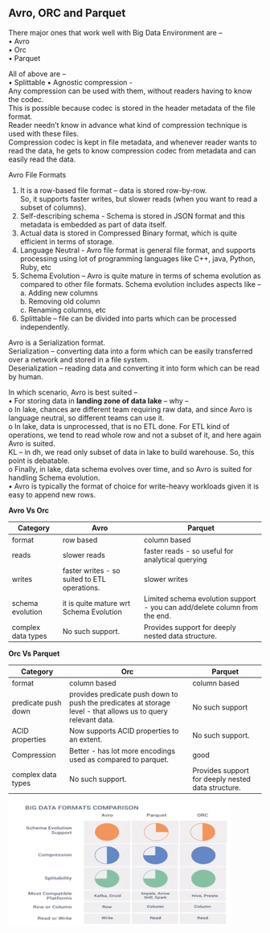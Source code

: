 ## Avro, ORC and Parquet

There major ones that work well with Big Data Environment are – <br>
•	Avro <br>
•	Orc <br>
•	Parquet <br>

All of above are – <br>
•	Splittable
•	Agnostic compression -  <br>Any compression can be used with them, without readers having to know the codec. <br> This is possible because codec is stored in the header metadata of the file format. <br>
Reader needn’t know in advance what kind of compression technique is used with these files. <br> Compression codec is kept in file metadata, and whenever reader wants to read the data, he gets to know compression codec from metadata and can easily read the data. <br>

Avro File Formats <br>
1.	It is a row-based file format – data is stored row-by-row. <br>
So, it supports faster writes, but slower reads (when you want to read a subset of columns). <br>
2.	Self-describing schema - Schema is stored in JSON format and this metadata is embedded as part of data itself. <br>
3.	Actual data is stored in Compressed Binary format, which is quite efficient in terms of storage. <br>
4.	Language Neutral - Avro file format is general file format, and supports processing using lot of programming languages like C++, java, Python, Ruby, etc <br>
5.	Schema Evolution – Avro is quite mature in terms of schema evolution as compared to other file formats. Schema evolution includes aspects like – <br>
a.	Adding new columns <br>
b.	Removing old column <br>
c.	Renaming columns, etc <br>
6.	Splittable – file can be divided into parts which can be processed independently. <br>

Avro is a Serialization format. <br>
Serialization – converting data into a form which can be easily transferred over a network and stored in a file system. <br>
Deserialization – reading data and converting it into form which can be read by human.  <br>

In which scenario, Avro is best suited – <br>
•	For storing data in **landing zone of data lake** – why – <br>
o	In lake, chances are different team requiring raw data, and since Avro is language neutral, so different teams can use it. <br>
o	In lake, data is unprocessed, that is no ETL done. For ETL kind of operations, we tend to read whole row and not a subset of it, and here again Avro is suited. <br>
	KL – in dh, we read only subset of data in lake to build warehouse. So, this point is debatable.  <br>
o	Finally, in lake, data schema evolves over time, and so Avro is suited for handling Schema evolution. <br>
•	Avro is typically the format of choice for write-heavy workloads given it is easy to append new rows. <br>

**Avro Vs Orc** <br>

|Category| Avro                                                        | Parquet                                                                     |
|--------|-------------------------------------------------------------|-----------------------------------------------------------------------------|
|format| 	row based                                                  | 	column based                                                               |
|reads	| slower reads	                                               | faster reads - so useful for analytical querying                            |
|writes	| faster writes -  so suited to ETL operations.| 	slower writes                                                              |
|schema evolution| 	it is quite mature wrt Schema Evolution                    | 	Limited schema evolution support - you can add/delete column from the end. |
|complex data types| 	No such support.                                           | 	Provides support for deeply nested data structure.                         |

**Orc Vs Parquet**

|Category| Orc                                                                                                            | Parquet           |
|--------|----------------------------------------------------------------------------------------------------------------|-------------------|
|format| 	column based	                                                                                                 | column based      |
|predicate push down| 	provides predicate push down to push the predicates at storage level - that allows us to query relevant data. | 	 No such support |
|ACID properties| 	Now supports ACID properties to an extent.	                                                                   | No such support.  |
|Compression| 	Better - has lot more encodings used as compared to parquet.	                                                 | good              |
|complex data types	| No such support.                                                                                               |	Provides support for deeply nested data structure.|

![img.png](images/img_3.png)